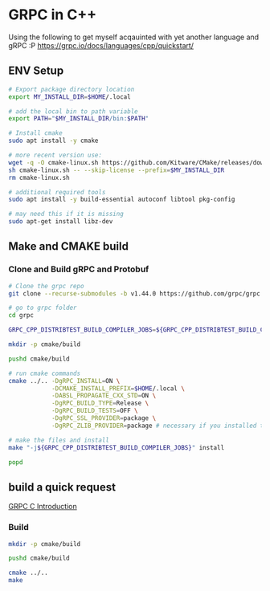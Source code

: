 # GRPC in C++

Using the following to get myself acqauinted with yet another language and gRPC :P https://grpc.io/docs/languages/cpp/quickstart/

## ENV Setup

``` BASH
# Export package directory location
export MY_INSTALL_DIR=$HOME/.local

# add the local bin to path variable
export PATH="$MY_INSTALL_DIR/bin:$PATH"

# Install cmake
sudo apt install -y cmake

# more recent version use:
wget -q -O cmake-linux.sh https://github.com/Kitware/CMake/releases/download/v3.22.2/cmake-3.22.2-Linux-x86_64.sh
sh cmake-linux.sh -- --skip-license --prefix=$MY_INSTALL_DIR
rm cmake-linux.sh

# additional required tools
sudo apt install -y build-essential autoconf libtool pkg-config

# may need this if it is missing
sudo apt-get install libz-dev
```

## Make and CMAKE build

### Clone and Build gRPC and Protobuf

``` BASH
# Clone the grpc repo
git clone --recurse-submodules -b v1.44.0 https://github.com/grpc/grpc

# go to grpc folder
cd grpc

GRPC_CPP_DISTRIBTEST_BUILD_COMPILER_JOBS=${GRPC_CPP_DISTRIBTEST_BUILD_COMPILER_JOBS:-4}

mkdir -p cmake/build

pushd cmake/build

# run cmake commands
cmake ../.. -DgRPC_INSTALL=ON \
            -DCMAKE_INSTALL_PREFIX=$HOME/.local \
            -DABSL_PROPAGATE_CXX_STD=ON \
            -DgRPC_BUILD_TYPE=Release \
            -DgRPC_BUILD_TESTS=OFF \
            -DgRPC_SSL_PROVIDER=package \
            -DgRPC_ZLIB_PROVIDER=package # necessary if you installed the libz-dev package or zlib is already there.

# make the files and install
make "-j${GRPC_CPP_DISTRIBTEST_BUILD_COMPILER_JOBS}" install

popd
```

## build a quick request
[GRPC C Introduction](https://medium.com/@andrewvetovitz/grpc-c-introduction-45a66ca9461f)

### Build
``` BASH
mkdir -p cmake/build

pushd cmake/build

cmake ../..
make
```
